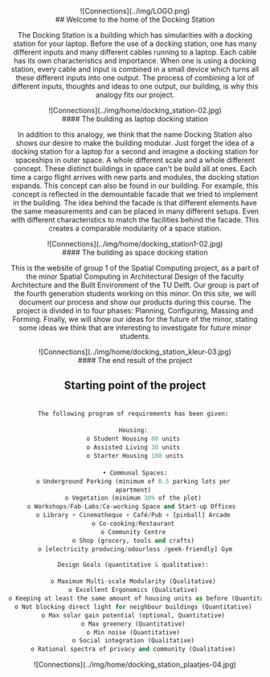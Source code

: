 <center>
    ![Connections](../img/LOGO.png)
</center>

<center>
## Welcome to the home of the Docking Station
<center>

The Docking Station is a building which has simularities with a docking station for your laptop. Before the use of a docking station, one has many different inputs and many different cables running to a laptop. Each cable has its own characteristics and importance. When one is using a docking station, every cable and input is combined in a small device which turns all these different inputs into one output. The process of combining a lot of different inputs, thoughts and ideas to one output, our building, is why this analogy fits our project.

<center>
    ![Connections](../img/home/docking_station-02.jpg)
</center>
#### The building as laptop docking station

In addition to this analogy, we think that the name Docking Station also shows our desire to make the building modular. Just forget the idea of a docking station for a laptop for a second and imagine a docking station for spaceships in outer space. A whole different scale and a whole different concept. These distinct buildings in space can't be build all at ones. Each time a cargo flight arrives with new parts and modules, the docking station expands. This concept can also be found in our building. For example, this concept is reflected in the demountable facade that we tried to implement in the building. The idea behind the facade is that different elements have the same measurements and can be placed in many different setups. Even with different characteristics to match the facilities behind the facade. This creates a comparable modularity of a space station. 

<center>
    ![Connections](../img/home/docking_station1-02.jpg)
</center>
#### The building as space docking station

This is the website of group 1 of the Spatial Computing project, as a part of the minor Spatial Computing in Architectural Design of the faculty Architecture and the Built Environment of the TU Delft. Our group is part of the fourth generation students working on this minor. On this site, we will document our process and show our products during this course. The project is divided in to four phases: Planning, Configuring, Massing and Forming. Finally, we will show our ideas for the future of the minor, stating some ideas we think that are interesting to investigate for future minor students.  

<center>
    ![Connections](../img/home/docking_station_kleur-03.jpg)
</center>
#### The end result of the project

## Starting point of the project
``` python

The following program of requirements has been given: 

Housing: 
o Student Housing 80 units 
o Assisted Living 30 units 
o Starter Housing 100 units

• Communal Spaces:
o Underground Parking (minimum of 0.5 parking lots per 
apartment) 
o Vegetation (minimum 30% of the plot) 
o Workshops/Fab-Labs/Co-working Space and Start-up Offices  
o Library + Cinematheque + Café/Pub + [pinball] Arcade 
o Co-cooking/Restaurant 
o Community Centre 
o Shop (grocery, tools and crafts) 
o [electricity producing/odourless /geek-friendly] Gym
```

``` python
Design Goals (quantitative & qualitative): 

o Maximum Multi-scale Modularity (Qualitative) 
o Excellent Ergonomics (Qualitative) 
o Keeping at least the same amount of housing units as before (Quantitative) 
o Not blocking direct light for neighbour buildings (Quantitative) 
o Max solar gain potential (optional, Quantitative) 
o Max greenery (Quantitative) 
o Min noise (Quantitative) 
o Social integration (Qualitative) 
o Rational spectra of privacy and community (Qualitative) 
```
<center>
    ![Connections](../img/home/docking_station_plaatjes-04.jpg)
</center>

